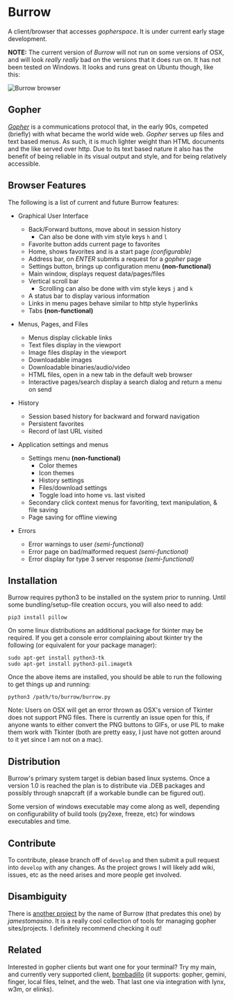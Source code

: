 # Burrow
A client/browser that accesses _gopherspace_. It is under current early stage development. 

__NOTE:__ The current version of _Burrow_ will not run on some versions of OSX, and will look _really really_ bad on the versions that it does run on. It has not been tested on Windows. It looks and runs great on Ubuntu though, like this:

 ![Burrow browser](http://brianmevans.com/files/burrow_01.png "Burrow v0.1.8 main window")

## Gopher
[_Gopher_](https://en.wikipedia.org/wiki/Gopher_(protocol)) is a communications protocol that, in the early 90s, competed (briefly) with what became the world wide web. _Gopher_ serves up files and text based menus. As such, it is much lighter weight than HTML documents and the like served over http. Due to its text based nature it also has the benefit of being reliable in its visual output and style, and for being relatively accessible. 

## Browser Features
The following is a list of current and future Burrow features:

- Graphical User Interface
    - Back/Forward buttons, move about in session history
        - Can also be done with vim style keys `h` and `l`
    - Favorite button adds current page to favorites
    - Home, shows favorites and is a start page _(configurable)_
    - Address bar, on _ENTER_ submits a request for a _gopher_ page
    - Settings button, brings up configuration menu __(non-functional)__
    - Main window, displays request data/pages/files
    - Vertical scroll bar
        - Scrolling can also be done with vim style keys `j` and `k`
    - A status bar to display various information
    - Links in menu pages behave similar to http style hyperlinks
    - Tabs __(non-functional)__

- Menus, Pages, and Files
    - Menus display clickable links
    - Text files display in the viewport
    - Image files display in the viewport
    - Downloadable images
    - Downloadable binaries/audio/video
    - HTML files, open in a new tab in the default web browser
    - Interactive pages/search display a search dialog and return a menu on send

- History
    - Session based history for backward and forward navigation
    - Persistent favorites
    - Record of last URL visited

- Application settings and menus
    - Settings menu __(non-functional)__
        - Color themes
        - Icon themes
        - History settings
        - Files/download settings
        - Toggle load into home vs. last visited
    - Secondary click context menus for favoriting, text manipulation, & file saving
    - Page saving for offline viewing
    
- Errors
    - Error warnings to user _(semi-functional)_
    - Error page on bad/malformed request _(semi-functional)_
    - Error display for type 3 server response _(semi-functional)_


## Installation

Burrow requires python3 to be installed on the system prior to running.
Until some bundling/setup-file creation occurs, you will also need to add:
    
    pip3 install pillow
    

On some linux distributions an additional package for tkinter may be required.
If you get a console error complaining about tkinter try the following (or equivalent for your package manager):

    sudo apt-get install python3-tk
    sudo apt-get install python3-pil.imagetk
    
Once the above items are installed, you should be able to run the following to get things up and running:
    
    python3 /path/to/burrow/burrow.py

Note: Users on OSX will get an error thrown as OSX's version of Tkinter does not support PNG files. There is currently an issue open for this, if anyone wants to either convert the PNG buttons to GIFs, or use PIL to make them work with Tkinter (both are pretty easy, I just have not gotten around to it yet since I am not on a mac).
    

## Distribution

Burrow's primary system target is debian based linux systems. Once a version 1.0 is reached the plan is to distribute via .DEB packages and possibly through snapcraft (if a workable bundle can be figured out).

Some version of windows executable may come along as well, depending on configurability of build tools (py2exe, freeze, etc) for windows executables and time.


## Contribute

To contribute, please branch off of `develop` and then submit a pull request into `develop` with any changes. As the project grows I will likely add wiki, issues, etc as the need arises and more people get involved.


## Disambiguity

There is [another project](https://github.com/jamestomasino/burrow) by the name of Burrow (that predates this one) by _jamestomasino_. It is a really cool collection of tools for managing gopher sites/projects. I definitely recommend checking it out!


## Related

Interested in gopher clients but want one for your terminal? Try my main, and currently very supported client, [bombadillo](https://tildegit.org/sloum/bombadillo) (it supports: gopher, gemini, finger, local files, telnet, and the web. That last one via integration with lynx, w3m, or elinks).

